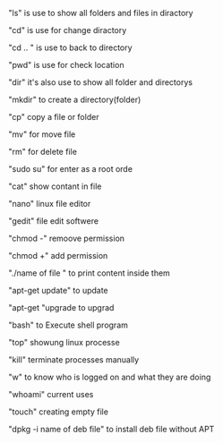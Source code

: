 
"ls" is use to show all folders and files in diractory 

"cd" is use for change diractory 

"cd .. " is use to back to directory 

"pwd" is use for check location

"dir" it's also use to show all folder and directorys

"mkdir" to create a directory(folder)

"cp" copy a file or folder

"mv" for move file 

"rm" for delete file

"sudo su" for enter as a root orde

"cat" show contant in file

"nano" linux file editor

"gedit" file edit softwere

"chmod -" remoove permission

"chmod +" add permission

"./name of file " to print content inside them

"apt-get update" to update 

"apt-get "upgrade to upgrad 

"bash" to Execute shell program

"top" showung linux processe

"kill" terminate processes manually

"w" to know who is logged on and what they are doing 

"whoami" current uses

"touch" creating empty file

"dpkg -i name of deb file" to install deb file without APT



